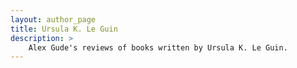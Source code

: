 ```yaml
---
layout: author_page
title: Ursula K. Le Guin
description: >
    Alex Gude's reviews of books written by Ursula K. Le Guin.
---
```

